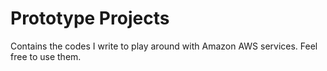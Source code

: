 Prototype Projects
=============

Contains the codes I write to play around with Amazon AWS services. Feel free to use them.


